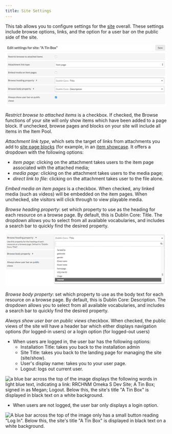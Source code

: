 ```yaml
---
title: Site Settings
---
```

This tab allows you to configure settings for the [site](../sites/sites.md) overall. These settings include browse options, links, and the option for a user bar on the public side of the site.

![Site settings options as described below](../sites/sitesfiles/sites_settings.png)

*Restrict browse to attached items* is a checkbox. If checked, the Browse functions of your site will only show items which have been added to a page block. If unchecked, browse pages and blocks on your site will include all items in the Item Pool.

*Attachment link type*, which sets the target of links from attachments you add to [site page blocks](../sites/site_pages.md#editing-pages) (for example, in an [item showcase](../sites/site_pages.md#item-showcase). It offers a dropdown with the following options:
- *item page:* clicking on the attachment takes users to the item page associated with the attached media;
- *media page:* clicking on the attachment takes users to the media page; 
- *direct link to file:* clicking on the attachment takes user to the file alone. 

*Embed media on item pages* is a checkbox. When checked, any linked media (such as videos) will be embedded on the item pages. When unchecked, site visitors will click through to view playable media.

*Browse heading property*: set which property to use as the heading for each resource on a browse page. By default, this is Dublin Core: Title. The dropdown allows you to select from all available vocabularies, and includes a search bar to quickly find the desired property.

![The browse heading property option is open. The current selection, Dublin Core: Title, is at the top. Immediately below it is a search bar, indicated by a magnifying glass symbol. Below that are some properties from the the friend of a friend vocabulary.](../sites/sitesfiles/sites_setbrowseprop.png)

*Browse body property*: set which property to use as the body text for each resource on a browse page. By default, this is Dublin Core: Description. The dropdown allows you to select from all available vocabularies, and includes a search bar to quickly find the desired property.

*Always show user bar on public views* checkbox. When checked, the public views of the site will have a header bar which either displays navigation options (for logged-in users) or a login option (for logged-out users)

- When users are logged in, the user bar has the following options:
	- Installation Title: takes you back to the installation admin
	- Site Title: takes you back to the landing page for managing the site (site/show).
	- User's display name: takes you to your user page.
	- Logout: logs out current user.

![a blue bar across the top of the image displays the following words in light blue text, indicating a link: RRCHNM Omeka S Dev Site; A Tin Box; signed in as Megan; Logout. Below this, the site's title "A Tin Box" is displayed in black text on a white background.](../sites/sitefiles/sites_userbarin.png)

- When users are not logged, the user bar only displays a login option.

![A blue bar across the top of the image only has a small button reading "Log In". Below this, the site's title "A Tin Box" is displayed in black text on a white background.](../sites/sitefiles/sites_userbarout.png)
